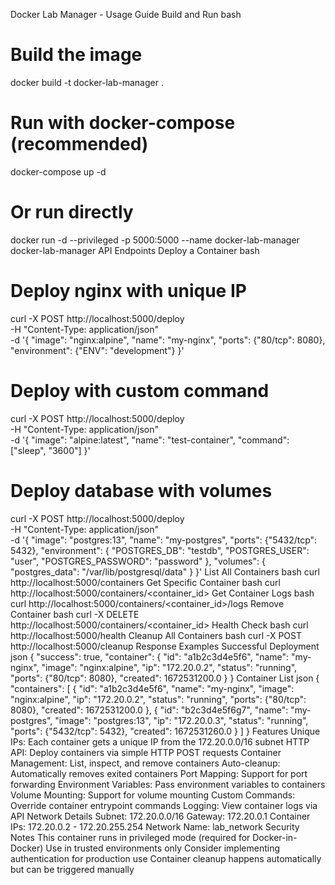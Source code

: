 Docker Lab Manager - Usage Guide
Build and Run
bash
# Build the image
docker build -t docker-lab-manager .

# Run with docker-compose (recommended)
docker-compose up -d

# Or run directly
docker run -d --privileged -p 5000:5000 --name docker-lab-manager docker-lab-manager
API Endpoints
Deploy a Container
bash
# Deploy nginx with unique IP
curl -X POST http://localhost:5000/deploy \
  -H "Content-Type: application/json" \
  -d '{
    "image": "nginx:alpine",
    "name": "my-nginx",
    "ports": {"80/tcp": 8080},
    "environment": {"ENV": "development"}
  }'

# Deploy with custom command
curl -X POST http://localhost:5000/deploy \
  -H "Content-Type: application/json" \
  -d '{
    "image": "alpine:latest",
    "name": "test-container",
    "command": ["sleep", "3600"]
  }'

# Deploy database with volumes
curl -X POST http://localhost:5000/deploy \
  -H "Content-Type: application/json" \
  -d '{
    "image": "postgres:13",
    "name": "my-postgres",
    "ports": {"5432/tcp": 5432},
    "environment": {
      "POSTGRES_DB": "testdb",
      "POSTGRES_USER": "user",
      "POSTGRES_PASSWORD": "password"
    },
    "volumes": {
      "postgres_data": "/var/lib/postgresql/data"
    }
  }'
List All Containers
bash
curl http://localhost:5000/containers
Get Specific Container
bash
curl http://localhost:5000/containers/<container_id>
Get Container Logs
bash
curl http://localhost:5000/containers/<container_id>/logs
Remove Container
bash
curl -X DELETE http://localhost:5000/containers/<container_id>
Health Check
bash
curl http://localhost:5000/health
Cleanup All Containers
bash
curl -X POST http://localhost:5000/cleanup
Response Examples
Successful Deployment
json
{
  "success": true,
  "container": {
    "id": "a1b2c3d4e5f6",
    "name": "my-nginx",
    "image": "nginx:alpine",
    "ip": "172.20.0.2",
    "status": "running",
    "ports": {"80/tcp": 8080},
    "created": 1672531200.0
  }
}
Container List
json
{
  "containers": [
    {
      "id": "a1b2c3d4e5f6",
      "name": "my-nginx",
      "image": "nginx:alpine",
      "ip": "172.20.0.2",
      "status": "running",
      "ports": {"80/tcp": 8080},
      "created": 1672531200.0
    },
    {
      "id": "b2c3d4e5f6g7",
      "name": "my-postgres",
      "image": "postgres:13",
      "ip": "172.20.0.3",
      "status": "running",
      "ports": {"5432/tcp": 5432},
      "created": 1672531260.0
    }
  ]
}
Features
Unique IPs: Each container gets a unique IP from the 172.20.0.0/16 subnet
HTTP API: Deploy containers via simple HTTP POST requests
Container Management: List, inspect, and remove containers
Auto-cleanup: Automatically removes exited containers
Port Mapping: Support for port forwarding
Environment Variables: Pass environment variables to containers
Volume Mounting: Support for volume mounting
Custom Commands: Override container entrypoint commands
Logging: View container logs via API
Network Details
Subnet: 172.20.0.0/16
Gateway: 172.20.0.1
Container IPs: 172.20.0.2 - 172.20.255.254
Network Name: lab_network
Security Notes
This container runs in privileged mode (required for Docker-in-Docker)
Use in trusted environments only
Consider implementing authentication for production use
Container cleanup happens automatically but can be triggered manually
